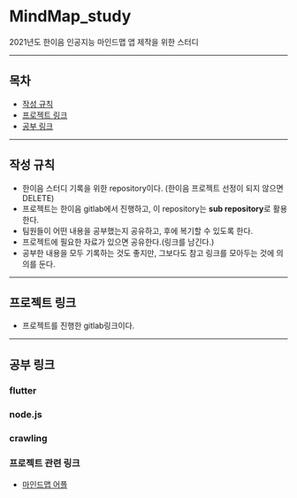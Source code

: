 # MindMap_study

2021년도 한이음 인공지능 마인드맵 앱 제작을 위한 스터디

---

## 목차

* [작성 규칙](#작성-규칙)
* [프로젝트 링크](#프로젝트-링크)
* [공부 링크](#공부-링크)

---

## 작성 규칙

* 한이음 스터디 기록을 위한 repository이다. (한이음 프로젝트 선정이 되지 않으면 DELETE)
* 프로젝트는 한이음 gitlab에서 진행하고, 이 repository는 **sub repository**로 활용한다.
* 팀원들이 어떤 내용을 공부했는지 공유하고, 후에 복기할 수 있도록 한다.
* 프로젝트에 필요한 자료가 있으면 공유한다.(링크를 남긴다.)
* 공부한 내용을 모두 기록하는 것도 좋지만, 그보다도 참고 링크를 모아두는 것에 의의를 둔다.

---

## 프로젝트 링크

* 프로젝트를 진행한 gitlab링크이다.

---

## 공부 링크


### flutter

### node.js

### crawling

### 프로젝트 관련 링크
* [마인드맵 어플](https://www.youtube.com/watch?v=mPSxjVPnUa8) 

